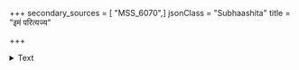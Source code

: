 +++
secondary_sources = [ "MSS_6070",]
jsonClass = "Subhaashita"
title = "इमं परित्यज्य"

+++

<details><summary>Text</summary>

इमं परित्यज्य परं रणादरिः स्वमेव भग्नः शरणं बुधाविशत्।  
न वेत्ति यत् त्रातुमितः कृतस्मयो न दुर्गया शैलभुवापि शक्यते॥
</details>
